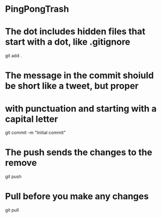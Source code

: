 # PingPongTrash

# The dot includes hidden files that start with a dot, like .gitignore
git add . 

# The message in the commit shoiuld be short like a tweet, but proper 
# with punctuation and starting with a capital letter
git commit -m "Initial commit"

# The push sends the changes to the remove 
git push

# Pull before you make any changes
git pull

